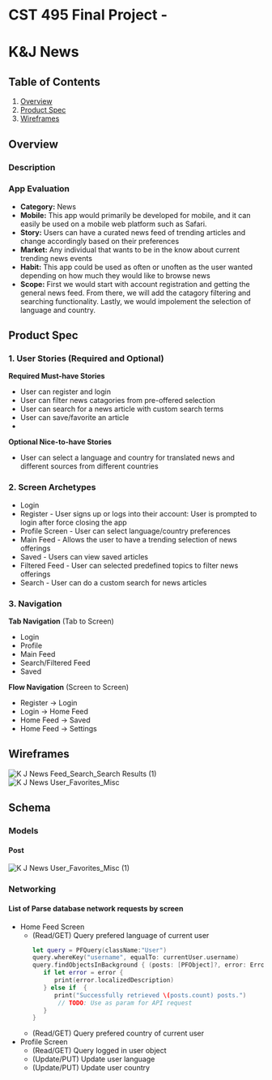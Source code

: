 CST 495 Final Project - 
===

# K&J News

## Table of Contents
1. [Overview](#Overview)
1. [Product Spec](#Product-Spec)
1. [Wireframes](#Wireframes)

## Overview
### Description

### App Evaluation
- **Category:** News 
- **Mobile:** This app would primarily be developed for mobile, and it can easily be used on a mobile web platform such as Safari.
- **Story:** Users can have a curated news feed of trending articles and change accordingly based on their preferences
- **Market:** Any individual that wants to be in the know about current trending news events 
- **Habit:** This app could be used as often or unoften as the user wanted depending on how much they would like to browse news 
- **Scope:** First we would start with account registration and getting the general news feed.  From there, we will add the catagory filtering and searching functionality. Lastly, we would impolement the selection of language and country.

## Product Spec
### 1. User Stories (Required and Optional)


**Required Must-have Stories**

* User can register and login
* User can filter news catagories from pre-offered selection
* User can search for a news article with custom search terms
* User can save/favorite an article
* 

**Optional Nice-to-have Stories**

* User can select a language and country for translated news and different sources from different countries

### 2. Screen Archetypes

* Login 
* Register - User signs up or logs into their account: User is prompted to login after force closing the app
* Profile Screen - User can select language/country preferences
* Main Feed - Allows the user to have a trending selection of news offerings
* Saved - Users can view saved articles
* Filtered Feed - User can selected predefined topics to filter news offerings
* Search - User can do a custom search for news articles

### 3. Navigation

**Tab Navigation** (Tab to Screen)

* Login
* Profile
* Main Feed
* Search/Filtered Feed
* Saved

**Flow Navigation** (Screen to Screen)
*  Register -> Login
*  Login -> Home Feed
*  Home Feed -> Saved
*  Home Feed -> Settings


## Wireframes
![K   J News Feed_Search_Search Results (1)](https://user-images.githubusercontent.com/8891981/161655157-44d991c2-26ce-4d51-a128-7e9c3f83de90.png)
![K   J News User_Favorites_Misc](https://user-images.githubusercontent.com/8891981/161655180-0b6f2796-7594-4fdd-a1ec-c9a9027c0e12.png)
## Schema 
### Models
#### Post
![K   J News User_Favorites_Misc (1)](https://user-images.githubusercontent.com/8891981/161654754-b0cc14ba-9c2d-47fd-a8f4-40e871a01ad8.png)

### Networking
#### List of Parse database network requests by screen
   - Home Feed Screen
      - (Read/GET) Query prefered language of current user
         ```swift
         let query = PFQuery(className:"User")
         query.whereKey("username", equalTo: currentUser.username)
         query.findObjectsInBackground { (posts: [PFObject]?, error: Error?) in
            if let error = error { 
               print(error.localizedDescription)
            } else if  {
               print("Successfully retrieved \(posts.count) posts.")
                // TODO: Use as param for API request
            }
         }
         ```
      - (Read/GET) Query prefered country of current user
   - Profile Screen
      - (Read/GET) Query logged in user object
      - (Update/PUT) Update user language
      - (Update/PUT) Update user country
